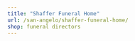 ```yaml
---
title: "Shaffer Funeral Home"
url: /san-angelo/shaffer-funeral-home/
shop: funeral directors
---
```

